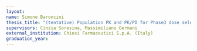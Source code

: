 ```yaml
---
layout:
name: Simone Baroncini
thesis_title: "(tentative) Population PK and PK/PD for Phase3 dose selection, ethnicity effect, and paediatric extrapolation"
supervisors: Cinzia Soresina, Massimiliano Germani
external_institution: Chiesi Farmaceutici S.p.A. (Italy)
graduation_year:
---
```

